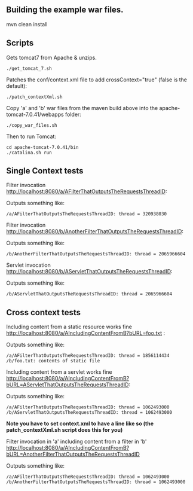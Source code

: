 ## Building the example war files.

mvn clean install

## Scripts 

Gets tomcat7 from Apache & unzips.

    ./get_tomcat_7.sh

Patches the conf/context.xml file to add crossContext="true" (false is the default):

    ./patch_contextXml.sh

Copy 'a' and 'b' war files from the maven build above into the apache-tomcat-7.0.41/webapps folder:

    ./copy_war_files.sh

Then to run Tomcat:

    cd apache-tomcat-7.0.41/bin
	./catalina.sh run

## Single Context tests

Filter invocation [http://localhost:8080/a/AFilterThatOutputsTheRequestsThreadID](http://localhost:8080/a/AFilterThatOutputsTheRequestsThreadID):

Outputs something like:

    /a/AFilterThatOutputsTheRequestsThreadID: thread = 320938030

Filter invocation [http://localhost:8080/b/AnotherFilterThatOutputsTheRequestsThreadID](http://localhost:8080/b/AnotherFilterThatOutputsTheRequestsThreadID):

Outputs something like:

    /b/AnotherFilterThatOutputsTheRequestsThreadID: thread = 2065966604

Servlet invocation [http://localhost:8080/b/AServletThatOutputsTheRequestsThreadID](http://localhost:8080/b/AServletThatOutputsTheRequestsThreadID):

Outputs something like:

    /b/AServletThatOutputsTheRequestsThreadID: thread = 2065966604

## Cross context tests

Including content from a static resource works fine [http://localhost:8080/a/AIncludingContentFromB?bURL=foo.txt](http://localhost:8080/a/AIncludingContentFromB?bURL=foo.txt) :

Outputs something like:

    /a/AFilterThatOutputsTheRequestsThreadID: thread = 1856114434
    /b/foo.txt: contents of static file

Including content from a servlet works fine [http://localhost:8080/a/AIncludingContentFromB?bURL=AServletThatOutputsTheRequestsThreadID](http://localhost:8080/a/AIncludingContentFromB?bURL=AServletThatOutputsTheRequestsThreadID):

Outputs something like:

    /a/AFilterThatOutputsTheRequestsThreadID: thread = 1062493000
    /b/AServletThatOutputsTheRequestsThreadID: thread = 1062493000

**Note you have to set context.xml to have a line like so (the patch_contextXml.sh script does this for you)**

Filter invocation in 'a' including content from a filter in 'b' [http://localhost:8080/a/AIncludingContentFromB?bURL=AnotherFilterThatOutputsTheRequestsThreadID](http://localhost:8080/a/AIncludingContentFromB?bURL=AnotherFilterThatOutputsTheRequestsThreadID)

Outputs something like:

    /a/AFilterThatOutputsTheRequestsThreadID: thread = 1062493000
    /b/AnotherFilterThatOutputsTheRequestsThreadID: thread = 1062493000
